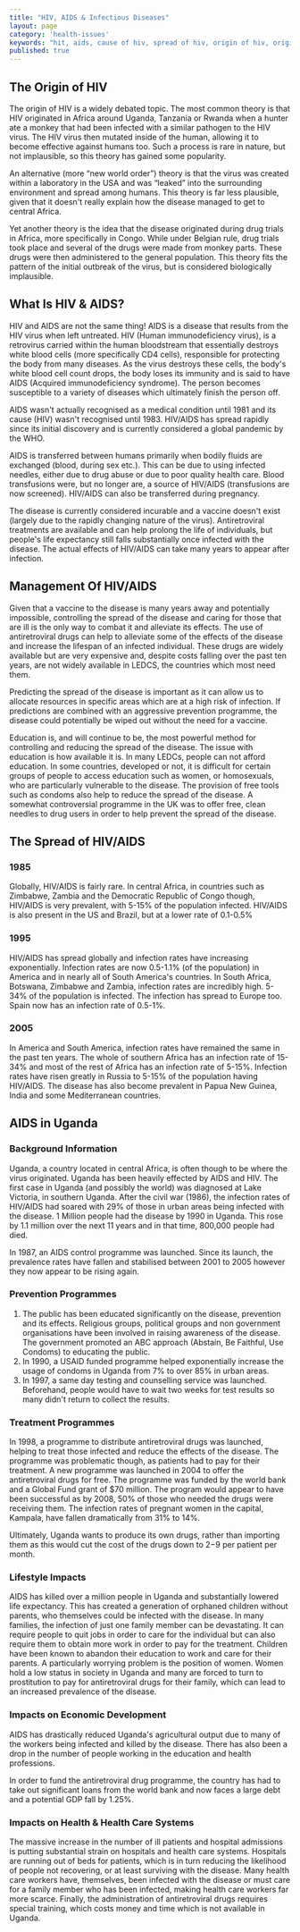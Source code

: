 ```yaml
---
title: "HIV, AIDS & Infectious Diseases"
layout: page
category: 'health-issues'
keywords: "hit, aids, cause of hiv, spread of hiv, origin of hiv, origin of aids, aids in uganda, hiv in uganda, spread of aids in uganda, spread of aids in ledcs"
published: true
---
```


## The Origin of HIV

The origin of HIV is a widely debated topic. The most common theory is that HIV originated in Africa around Uganda, Tanzania or Rwanda when a hunter ate a monkey that had been infected with a similar pathogen to the HIV virus. The HIV virus then mutated inside of the human, allowing it to become effective against humans too. Such a process is rare in nature, but not implausible, so this theory has gained some popularity.

An alternative (more “new world order”) theory is that the virus was created within a laboratory in the USA and was “leaked” into the surrounding environment and spread among humans. This theory is far less plausible, given that it doesn't really explain how the disease managed to get to central Africa. 

Yet another theory is the idea that the disease originated during drug trials in Africa, more specifically in Congo. While under Belgian rule, drug trials took place and several of the drugs were made from monkey parts. These drugs were then administered to the general population. This theory fits the pattern of the initial outbreak of the virus, but is considered biologically implausible. 

## What Is HIV & AIDS?

HIV and AIDS are not the same thing! AIDS is a disease that results from the HIV virus when left untreated. HIV (Human immunodeficiency virus), is a retrovirus carried within the human bloodstream that essentially destroys white blood cells (more specifically CD4 cells), responsible for protecting the body from many diseases. As the virus destroys these cells, the body's white blood cell count drops, the body loses its immunity and is said to have AIDS (Acquired immunodeficiency syndrome). The person becomes susceptible to a variety of diseases which ultimately finish the person off. 

AIDS wasn't actually recognised as a medical condition until 1981 and its cause (HIV) wasn't recognised until 1983. HIV/AIDS has spread rapidly since its initial discovery and is currently considered a global pandemic by the WHO. 

AIDS is transferred between humans primarily when bodily fluids are exchanged (blood, during sex etc.). This can be due to using infected needles, either due to drug abuse or due to poor quality health care. Blood transfusions were, but no longer are, a source of HIV/AIDS (transfusions are now screened). HIV/AIDS can also be transferred during pregnancy. 

The disease is currently considered incurable and a vaccine doesn't exist (largely due to the rapidly changing nature of the virus). Antiretroviral treatments are available and can help prolong the life of individuals, but people's life expectancy still falls substantially once infected with the disease. The actual effects of HIV/AIDS can take many years to appear after infection. 

## Management Of HIV/AIDS

Given that a vaccine to the disease is many years away and potentially impossible, controlling the spread of the disease and caring for those that are ill is the only way to combat it and alleviate its effects. The use of antiretroviral drugs can help to alleviate some of the effects of the disease and increase the lifespan of an infected individual. These drugs are widely available but are very expensive and, despite costs falling over the past ten years, are not widely available in LEDCS, the countries which most need them. 

Predicting the spread of the disease is important as it can allow us to allocate resources in specific areas which are at a high risk of infection. If predictions are combined with an aggressive prevention programme, the disease could potentially be wiped out without the need for a vaccine. 

Education is, and will continue to be, the most powerful method for controlling and reducing the spread of the disease. The issue with education is how available it is. In many LEDCs, people can not afford education. In some countries, developed or not, it is difficult for certain groups of people to access education such as women, or homosexuals, who are particularly vulnerable to the disease. The provision of free tools such as condoms also help to reduce the spread of the disease. A somewhat controversial programme in the UK was to offer free, clean needles to drug users in order to help prevent the spread of the disease. 

## The Spread of HIV/AIDS

### 1985

Globally, HIV/AIDS is fairly rare. In central Africa, in countries such as Zimbabwe, Zambia and the Democratic Republic of Congo though, HIV/AIDS is very prevalent, with 5-15% of the population infected. HIV/AIDS is also present in the US and Brazil, but at a lower rate of 0.1-0.5%

### 1995

HIV/AIDS has spread globally and infection rates have increasing exponentially. Infection rates are now 0.5-1.1% (of the population) in America and in nearly all of South America's countries. In South Africa, Botswana, Zimbabwe and Zambia, infection rates are incredibly high. 5-34% of the population is infected. The infection has spread to Europe too. Spain now has an infection rate of 0.5-1%.

### 2005

In America and South America, infection rates have remained the same in the past ten years. The whole of southern Africa has an infection rate of 15-34% and most of the rest of Africa has an infection rate of 5-15%. Infection rates have risen greatly in Russia to 5-15% of the population having HIV/AIDS. The disease has also become prevalent in Papua New Guinea, India and some Mediterranean countries. 

## AIDS in Uganda

### Background Information

Uganda, a country located in central Africa, is often though to be where the virus originated. Uganda has been heavily effected by AIDS and HIV. The first case in Uganda (and possibly the world) was diagnosed at Lake Victoria, in southern Uganda. After the civil war (1986), the infection rates of HIV/AIDS had soared with 29% of those in urban areas being infected with the disease. 1 Million people had the disease by 1990 in Uganda. This rose by 1.1 million over the next 11 years and in that time, 800,000 people had died.

In 1987, an AIDS control programme was launched. Since its launch, the prevalence rates have fallen and stabilised between 2001 to 2005 however they now appear to be rising again. 

### Prevention Programmes

1. The public has been educated significantly on the disease, prevention and its effects. Religious groups, political groups and non government organisations have been involved in raising awareness of the disease. The government promoted an ABC approach (Abstain, Be Faithful, Use Condoms) to educating the public. 
2. In 1990, a USAID funded programme helped exponentially increase the usage of condoms in Uganda from 7% to over 85% in urban areas. 
3. In 1997, a same day testing and counselling service was launched. Beforehand, people would have to wait two weeks for test results so many didn't return to collect the results. 

### Treatment Programmes

In 1998, a programme to distribute antiretroviral drugs was launched, helping to treat those infected and reduce the effects of the disease. The programme was problematic though, as patients had to pay for their treatment. A new programme was launched in 2004 to offer the antiretroviral drugs for free. The programme was funded by the world bank and  a Global Fund grant of $70 million. The program would appear to have been successful as by 2008, 50% of those who needed the drugs were receiving them. The infection rates of pregnant women in the capital, Kampala, have fallen dramatically from 31% to 14%. 

Ultimately, Uganda wants to produce its own drugs, rather than importing them as this would cut the cost of the drugs down to $2-$9 per patient per month. 

### Lifestyle Impacts

AIDS has killed over a million people in Uganda and substantially lowered life expectancy. This has created a generation of orphaned children without parents, who themselves could be infected with the disease. In many families, the infection of just one family member can be devastating. It can require people to quit jobs in order to care for the individual but can also require them to obtain more work in order to pay for the treatment. Children have been known to abandon their education to work and care for their parents. A particularly worrying problem is the position of women. Women hold a low status in society in Uganda and many are forced to turn to prostitution to pay for antiretroviral drugs for their family, which can lead to an increased prevalence of the disease. 

### Impacts on Economic Development

AIDS has drastically reduced Uganda's agricultural output due to many of the workers being infected and killed by the disease. There has also been a drop in the number of people working in the education and health professions. 

In order to fund the antiretroviral drug programme, the country has had to take out significant loans from the world bank and now faces a large debt and a potential GDP fall by 1.25%. 

### Impacts on Health & Health Care Systems

The massive increase in the number of ill patients and hospital admissions is putting substantial strain on hospitals and health care systems. Hospitals are running out of beds for patients, which is in turn reducing the likelihood of people not recovering, or at least surviving with the disease. Many health care workers have, themselves, been infected with the disease or must care for a family member who has been infected, making health care workers far more scarce. Finally, the administration of antiretroviral drugs requires special training, which costs money and time which is not available in Uganda.  